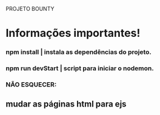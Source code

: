 PROJETO BOUNTY <br>
<h1>Informações importantes!</h1>
<h3>npm install | instala as dependências do projeto.</h3>
<h3>npm run devStart | script para iniciar o nodemon.</h3>
<h3>NÃO ESQUECER:</h3>
<h2>mudar as páginas html para ejs</h2>
